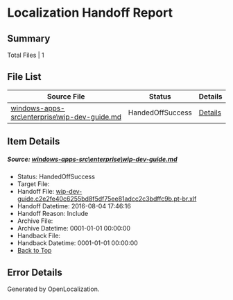 # <a name='report-top'></a> Localization Handoff Report

## Summary
 Total Files | 1

## File List
 Source File | Status | Details 
 ----------- | ------ | ------- 
 [windows-apps-src\enterprise\wip-dev-guide.md](https://github.com/Microsoft/windows-apps/blob/0c66927b773e70641f3997331858a098dcd82c89/windows-apps-src/enterprise/wip-dev-guide.md) | HandedOffSuccess | [Details](#fe3fcca5f0b7d33ad44f4b15303f1831a46e79ec3417)

## Item Details
##### <a name='fe3fcca5f0b7d33ad44f4b15303f1831a46e79ec3417'></a> Source: [windows-apps-src\enterprise\wip-dev-guide.md](https://github.com/Microsoft/windows-apps/blob/0c66927b773e70641f3997331858a098dcd82c89/windows-apps-src/enterprise/wip-dev-guide.md)
* Status: HandedOffSuccess
* Target File: 
* Handoff File: [wip-dev-guide.c2e2fe40c6255bd8f5df75ee81adcc2c3bdffc9b.pt-br.xlf](https://github.com/Microsoft/WDG.handoff/blob/24903c90645c56f5127432d029ef3cd9840ce8f3/ol-handoff/Microsoft/windows-apps.pt-br/master/wip-dev-guide.c2e2fe40c6255bd8f5df75ee81adcc2c3bdffc9b.pt-br.xlf)
* Handoff Datetime: 2016-08-04 17:46:16
* Handoff Reason: Include
* Archive File: 
* Archive Datetime: 0001-01-01 00:00:00
* Handback File: 
* Handback Datetime: 0001-01-01 00:00:00
* [Back to Top](#report-top)


## Error Details

Generated by OpenLocalization.
